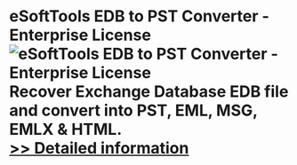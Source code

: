 # eSoftTools EDB to PST Converter - Enterprise License<br />![eSoftTools EDB to PST Converter - Enterprise License](https://mycommerce.akamaized.net/api/pimages/P300877629/BIG/300877629.PNG)<br />Recover Exchange Database EDB file and convert into PST, EML, MSG, EMLX & HTML.<br />[>> Detailed information](https://secure.shareit.com/shareit/product.html?productid=300877629&affiliateid=200057808)